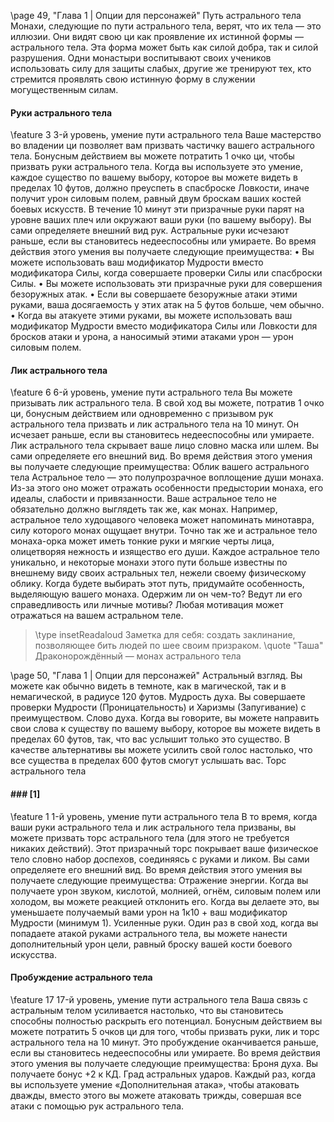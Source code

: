 \page 49, "Глава 1 | Опции для персонажей"
Путь астрального тела
Монахи, следующие по пути астрального тела, верят, что их тела — это иллюзии. Они видят свою ци как проявление их истинной формы — астрального тела. Эта форма может быть как силой добра, так и силой разрушения. Одни монастыри воспитывают своих учеников использовать силу для защиты слабых, другие же тренируют тех, кто стремится проявлять свою истинную форму в служении могущественным силам.
#### Руки астрального тела
\feature 3
3-й уровень, умение пути астрального тела
Ваше мастерство во владении ци позволяет вам призвать частичку вашего астрального тела. Бонусным действием вы можете потратить 1 очко ци, чтобы призвать руки астрального тела. Когда вы используете это умение, каждое существо по вашему выбору, которое вы можете видеть в пределах
10 футов, должно преуспеть в спасброске Ловкости, иначе получит урон силовым полем, равный двум броскам ваших костей боевых искусств.
В течение 10 минут эти призрачные руки парят на уровне ваших плеч или окружают ваши руки
(по вашему выбору). Вы сами определяете внешний вид рук. Астральные руки исчезают раньше, если вы становитесь недееспособны или умираете.
Во время действия этого умения вы получаете следующие преимущества:
• Вы можете использовать ваш модификатор Мудрости вместо модификатора Силы, когда совершаете проверки Силы или спасброски Силы.
• Вы можете использовать эти призрачные руки для совершения безоружных атак.
• Если вы совершаете безоружные атаки этими руками, ваша досягаемость у этих атак на 5 футов больше, чем обычно.
• Когда вы атакуете этими руками, вы можете использовать ваш модификатор
Мудрости вместо модификатора Силы или Ловкости для бросков атаки и урона, а наносимый этими атаками урон — урон силовым полем.
#### Лик астрального тела
\feature 6
6-й уровень, умение пути астрального тела
Вы можете призывать лик астрального тела. В свой ход вы можете, потратив 1 очко ци, бонусным действием или одновременно с призывом рук астрального тела призвать и лик астрального тела на 10
минут. Он исчезает раньше, если вы становитесь недееспособны или умираете.
Лик астрального тела скрывает ваше лицо словно маска или шлем. Вы сами определяете его внешний вид.
Во время действия этого умения вы получаете следующие преимущества:
Облик вашего астрального тела
Астральное тело — это полупрозрачное воплощение души монаха. Из-за этого оно может отражать особенности предыстории монаха, его идеалы, слабости и привязанности. Ваше астральное тело не обязательно должно выглядеть так же, как монах.
Например, астральное тело худощавого человека может напоминать минотавра, силу которого монах ощущает внутри. Точно так же и астральное тело монаха-орка может иметь тонкие руки и мягкие черты лица, олицетворяя нежность и изящество его души. Каждое астральное тело уникально, и некоторые монахи этого пути больше известны по внешнему виду своих астральных тел, нежели своему физическому облику.
Когда будете выбирать этот путь, придумайте особенность, выделяющую вашего монаха. Одержим ли он чем-то? Ведут ли его справедливость или личные мотивы? Любая мотивация может отражаться на вашем астральном теле.
> \type insetReadaloud
> Заметка для себя: создать заклинание, позволяющее бить людей по шее своим призраком.
> \quote "Таша"
Драконорождённый — монах астрального тела

\page 50, "Глава 1 | Опции для персонажей"
Астральный взгляд. Вы можете как обычно видеть в темноте, как в магической, так и в немагической, в радиусе 120 футов.
Мудрость духа. Вы совершаете проверки Мудрости (Проницательность) и Харизмы (Запугивание) с преимуществом.
Слово духа. Когда вы говорите, вы можете направить свои слова к существу по вашему выбору, которое вы можете видеть в пределах 60 футов, так, что вас услышит только это существо. В качестве альтернативы вы можете усилить свой голос настолько, что все существа в пределах 600
футов смогут услышать вас.
Торс астрального тела

#### ### [1]
\feature 1
1-й уровень, умение пути астрального тела
В то время, когда ваши руки астрального тела и лик астрального тела призваны, вы можете призвать торс астрального тела (для этого не требуется никаких действий). Этот призрачный торс покрывает ваше физическое тело словно набор доспехов, соединяясь с руками и ликом. Вы сами определяете его внешний вид.
Во время действия этого умения вы получаете следующие преимущества:
Отражение энергии. Когда вы получаете урон звуком, кислотой, молнией, огнём, силовым полем или холодом, вы можете реакцией отклонить его. Когда вы делаете это, вы уменьшаете получаемый вами урон на 1к10 + ваш модификатор
Мудрости (минимум 1).
Усиленные руки. Один раз в свой ход, когда вы попадаете атакой руками астрального тела, вы можете нанести дополнительный урон цели, равный броску вашей кости боевого искусства.
#### Пробуждение астрального тела
\feature 17
17-й уровень, умение пути астрального тела
Ваша связь с астральным телом усиливается настолько, что вы становитесь способны полностью раскрыть его потенциал. Бонусным действием вы можете потратить 5 очков ци для того, чтобы призвать руки, лик и торс астрального тела на 10
минут. Это пробуждение оканчивается раньше, если вы становитесь недееспособны или умираете.
Во время действия этого умения вы получаете следующие преимущества:
Броня духа. Вы получаете бонус +2 к КД.
Град астральных ударов. Каждый раз, когда вы используете умение «Дополнительная атака», чтобы атаковать дважды, вместо этого вы можете атаковать трижды, совершая все атаки с помощью рук астрального тела.
